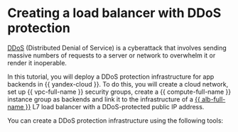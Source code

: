 # Creating a load balancer with DDoS protection


[DDoS](https://en.wikipedia.org/wiki/Denial-of-service_attack) (Distributed Denial of Service) is a cyberattack that involves sending massive numbers of requests to a server or network to overwhelm it or render it inoperable.

In this tutorial, you will deploy a DDoS protection infrastructure for app backends in {{ yandex-cloud }}. To do this, you will create a cloud network, set up {{ vpc-full-name }} security groups, create a {{ compute-full-name }} instance group as backends and link it to the infrastructure of a [{{ alb-full-name }}](../../application-load-balancer/) L7 load balancer with a DDoS-protected public IP address.

You can create a DDoS protection infrastructure using the following tools:
